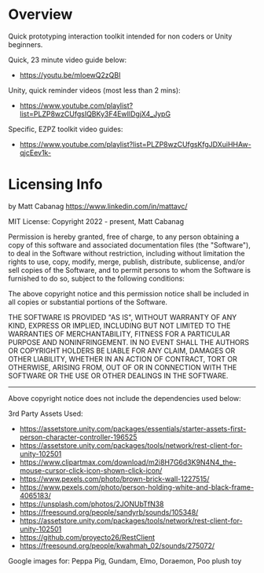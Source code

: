 # Overview
Quick prototyping interaction toolkit intended for non coders or Unity beginners.

Quick, 23 minute video guide below: 
* https://youtu.be/mIoewQ2zQBI

Unity, quick reminder videos (most less than 2 mins):
* https://www.youtube.com/playlist?list=PLZP8wzCUfgsIQBKy3F4EwIlDgjX4_JypG

Specific, EZPZ toolkit video guides:
* https://www.youtube.com/playlist?list=PLZP8wzCUfgsKfgJDXuiHHAw-qjcEev1k-

# Licensing Info
by Matt Cabanag https://www.linkedin.com/in/mattavc/

MIT License:
Copyright 2022 - present, Matt Cabanag

Permission is hereby granted, free of charge, to any person obtaining a copy of this software and associated documentation files (the "Software"), to deal in the Software without restriction, including without limitation the rights to use, copy, modify, merge, publish, distribute, sublicense, and/or sell copies of the Software, and to permit persons to whom the Software is furnished to do so, subject to the following conditions:

The above copyright notice and this permission notice shall be included in all copies or substantial portions of the Software.

THE SOFTWARE IS PROVIDED "AS IS", WITHOUT WARRANTY OF ANY KIND, EXPRESS OR IMPLIED, INCLUDING BUT NOT LIMITED TO THE WARRANTIES OF MERCHANTABILITY, FITNESS FOR A PARTICULAR PURPOSE AND NONINFRINGEMENT. IN NO EVENT SHALL THE AUTHORS OR COPYRIGHT HOLDERS BE LIABLE FOR ANY CLAIM, DAMAGES OR OTHER LIABILITY, WHETHER IN AN ACTION OF CONTRACT, TORT OR OTHERWISE, ARISING FROM, OUT OF OR IN CONNECTION WITH THE SOFTWARE OR THE USE OR OTHER DEALINGS IN THE SOFTWARE.

-----
Above copyright notice does not include the dependencies used below:

3rd Party Assets Used:
* https://assetstore.unity.com/packages/essentials/starter-assets-first-person-character-controller-196525
* https://assetstore.unity.com/packages/tools/network/rest-client-for-unity-102501
* https://www.clipartmax.com/download/m2i8H7G6d3K9N4N4_the-mouse-cursor-click-icon-shown-click-icon/
* https://www.pexels.com/photo/brown-brick-wall-1227515/
* https://www.pexels.com/photo/person-holding-white-and-black-frame-4065183/
* https://unsplash.com/photos/2JONUbTfN38
* https://freesound.org/people/sandyrb/sounds/105348/
* https://assetstore.unity.com/packages/tools/network/rest-client-for-unity-102501
* https://github.com/proyecto26/RestClient
* https://freesound.org/people/kwahmah_02/sounds/275072/

Google images for:
Peppa Pig, Gundam, Elmo, Doraemon, Poo plush toy


